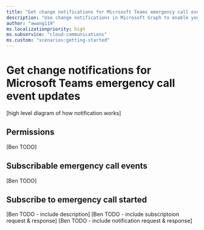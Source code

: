 ```yaml
---
title: "Get change notifications for Microsoft Teams emergency call event updates"
description: "Use change notifications in Microsoft Graph to enable you to subscribe to various events for Microsoft Teams emergency calls."
author: "awang119"
ms.localizationpriority: high
ms.subservice: "cloud-communications"
ms.custom: "scenarios:getting-started"
---
```

# Get change notifications for Microsoft Teams emergency call event updates
[high level diagram of how notification works] 


## Permissions 
[Ben TODO]

## Subscribable emergency call events
[Ben TODO]

## Subscribe to emergency call started 
[Ben TODO - include description] 
[Ben TODO - include subscriptoion request & response]
[Ben TODO - include notification request & response]
